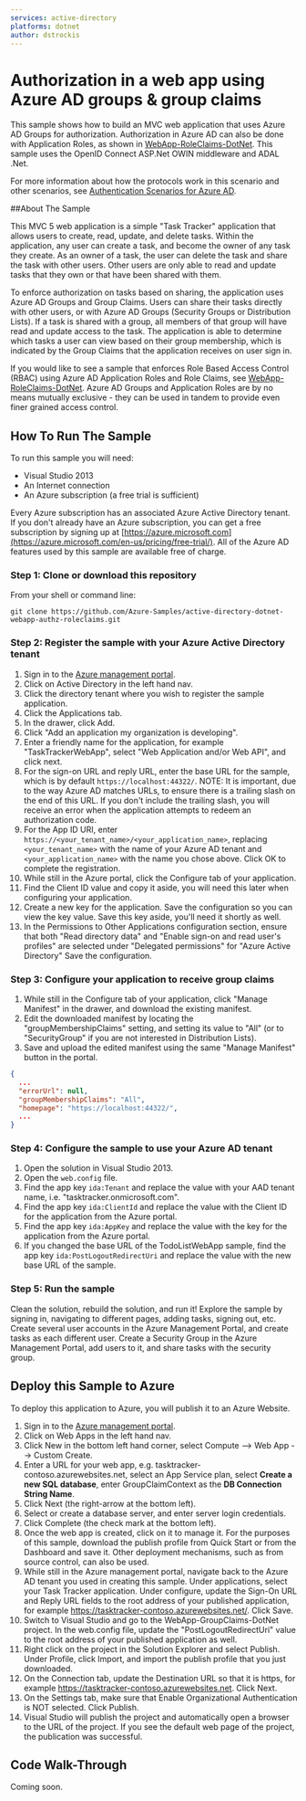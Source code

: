 ```yaml
---
services: active-directory
platforms: dotnet
author: dstrockis
---
```


Authorization in a web app using Azure AD groups & group claims
==================================

This sample shows how to build an MVC web application that uses Azure AD Groups for authorization.  Authorization in Azure AD can also be done with Application Roles, as shown in [WebApp-RoleClaims-DotNet](https://github.com/Azure-Samples/active-directory-dotnet-webapp-authz-roleclaims). This sample uses the OpenID Connect ASP.Net OWIN middleware and ADAL .Net.

For more information about how the protocols work in this scenario and other scenarios, see [Authentication Scenarios for Azure AD](http://go.microsoft.com/fwlink/?LinkId=394414).

##About The Sample

This MVC 5 web application is a simple "Task Tracker" application that allows users to create, read, update, and delete tasks.  Within the application, any user can create a task, and become the owner of any task they create.  As an owner of a task, the user can delete the task and share the task with other users.  Other users are only able to read and update tasks that they own or that have been shared with them.

To enforce authorization on tasks based on sharing, the application uses Azure AD Groups and Group Claims.  Users can share their tasks directly with other users, or with Azure AD Groups (Security Groups or Distribution Lists).  If a task is shared with a group, all members of that group will have read and update access to the task.  The application is able to determine which tasks a user can view based on their group membership, which is indicated by the Group Claims that the application receives on user sign in.  

If you would like to see a sample that enforces Role Based Access Control (RBAC) using Azure AD Application Roles and Role Claims, see [WebApp-RoleClaims-DotNet](https://github.com/Azure-Samples/active-directory-dotnet-webapp-authz-roleclaims).  Azure AD Groups and Application Roles are by no means mutually exclusive - they can be used in tandem to provide even finer grained access control.


## How To Run The Sample

To run this sample you will need:
- Visual Studio 2013
- An Internet connection
- An Azure subscription (a free trial is sufficient)

Every Azure subscription has an associated Azure Active Directory tenant.  If you don't already have an Azure subscription, you can get a free subscription by signing up at [https://azure.microsoft.com](https://azure.microsoft.com/en-us/pricing/free-trial/).  All of the Azure AD features used by this sample are available free of charge.

### Step 1:  Clone or download this repository

From your shell or command line:

`git clone https://github.com/Azure-Samples/active-directory-dotnet-webapp-authz-roleclaims.git`

### Step 2:  Register the sample with your Azure Active Directory tenant

1. Sign in to the [Azure management portal](https://manage.windowsazure.com).
2. Click on Active Directory in the left hand nav.
3. Click the directory tenant where you wish to register the sample application.
4. Click the Applications tab.
5. In the drawer, click Add.
6. Click "Add an application my organization is developing".
7. Enter a friendly name for the application, for example "TaskTrackerWebApp", select "Web Application and/or Web API", and click next.
8. For the sign-on URL and reply URL, enter the base URL for the sample, which is by default `https://localhost:44322/`.  NOTE:  It is important, due to the way Azure AD matches URLs, to ensure there is a trailing slash on the end of this URL.  If you don't include the trailing slash, you will receive an error when the application attempts to redeem an authorization code.
9. For the App ID URI, enter `https://<your_tenant_name>/<your_application_name>`, replacing `<your_tenant_name>` with the name of your Azure AD tenant and `<your_application_name>` with the name you chose above.  Click OK to complete the registration.
10. While still in the Azure portal, click the Configure tab of your application.
11. Find the Client ID value and copy it aside, you will need this later when configuring your application.
12. Create a new key for the application.  Save the configuration so you can view the key value.  Save this key aside, you'll need it shortly as well.
13. In the Permissions to Other Applications configuration section, ensure that both "Read directory data" and "Enable sign-on and read user's profiles" are selected under "Delegated permissions" for "Azure Active Directory"  Save the configuration.

### Step 3: Configure your application to receive group claims

1. While still in the Configure tab of your application, click "Manage Manifest" in the drawer, and download the existing manifest.
2. Edit the downloaded manifest by locating the "groupMembershipClaims" setting, and setting its value to "All" (or to "SecurityGroup" if you are not interested in Distribution Lists).
3. Save and upload the edited manifest using the same "Manage Manifest" button in the portal.
```JSON
{
  ...
  "errorUrl": null,
  "groupMembershipClaims": "All",
  "homepage": "https://localhost:44322/",
  ...
}
```

### Step 4:  Configure the sample to use your Azure AD tenant

1. Open the solution in Visual Studio 2013.
2. Open the `web.config` file.
3. Find the app key `ida:Tenant` and replace the value with your AAD tenant name, i.e. "tasktracker.onmicrosoft.com".
4. Find the app key `ida:ClientId` and replace the value with the Client ID for the application from the Azure portal.
5. Find the app key `ida:AppKey` and replace the value with the key for the application from the Azure portal.
6. If you changed the base URL of the TodoListWebApp sample, find the app key `ida:PostLogoutRedirectUri` and replace the value with the new base URL of the sample.

### Step 5:  Run the sample

Clean the solution, rebuild the solution, and run it!  Explore the sample by signing in, navigating to different pages, adding tasks, signing out, etc.  Create several user accounts in the Azure Management Portal, and create tasks as each different user.  Create a Security Group in the Azure Management Portal, add users to it, and share tasks with the security group.

## Deploy this Sample to Azure

To deploy this application to Azure, you will publish it to an Azure Website.

1. Sign in to the [Azure management portal](https://manage.windowsazure.com).
2. Click on Web Apps in the left hand nav.
3. Click New in the bottom left hand corner, select Compute --> Web App --> Custom Create.
4. Enter a URL for your web app, e.g. tasktracker-contoso.azurewebsites.net, select an App Service plan, select **Create a new SQL database**, enter GroupClaimContext as the **DB Connection String Name**.
5. Click Next (the right-arrow at the bottom left).
6. Select or create a database server, and enter server login credentials.
7. Click Complete (the check mark at the bottom left).
4. Once the web app is created, click on it to manage it.  For the purposes of this sample, download the publish profile from Quick Start or from the Dashboard and save it.  Other deployment mechanisms, such as from source control, can also be used.
5. While still in the Azure management portal, navigate back to the Azure AD tenant you used in creating this sample.  Under applications, select your Task Tracker application.  Under configure, update the Sign-On URL and Reply URL fields to the root address of your published application, for example https://tasktracker-contoso.azurewebsites.net/.  Click Save.
5. Switch to Visual Studio and go to the WebApp-GroupClaims-DotNet project.  In the web.config file, update the "PostLogoutRedirectUri" value to the root address of your published application as well.
6. Right click on the project in the Solution Explorer and select Publish.  Under Profile, click Import, and import the publish profile that you just downloaded.
6. On the Connection tab, update the Destination URL so that it is https, for example https://tasktracker-contoso.azurewebsites.net.  Click Next.
7. On the Settings tab, make sure that Enable Organizational Authentication is NOT selected.  Click Publish.
8. Visual Studio will publish the project and automatically open a browser to the URL of the project.  If you see the default web page of the project, the publication was successful.

## Code Walk-Through

Coming soon.
